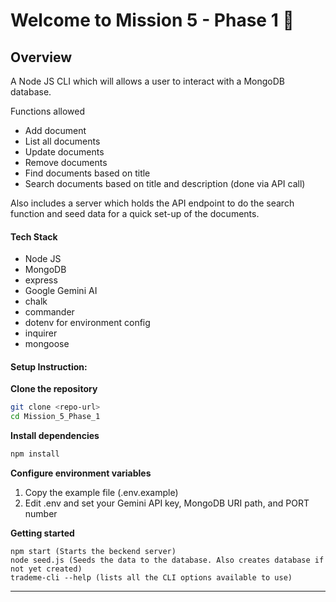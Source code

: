 # Welcome to **Mission 5 - Phase 1** 🚀

## Overview

A Node JS CLI which will allows a user to interact with a MongoDB database.

Functions allowed
- Add document
- List all documents
- Update documents
- Remove documents
- Find documents based on title
- Search documents based on title and description (done via API call)

Also includes a server which holds the API endpoint to do the search function and seed data for a quick set-up of the documents.

#### Tech Stack

- Node JS
- MongoDB
- express
- Google Gemini AI
- chalk
- commander
- dotenv for environment config
- inquirer
- mongoose

#### Setup Instruction:

**Clone the repository**

```bash
git clone <repo-url>
cd Mission_5_Phase_1
```

**Install dependencies**

```bash
npm install
```

**Configure environment variables**

1. Copy the example file (.env.example)
2. Edit .env and set your Gemini API key, MongoDB URI path, and PORT number

**Getting started**

```
npm start (Starts the beckend server)
node seed.js (Seeds the data to the database. Also creates database if not yet created)
trademe-cli --help (lists all the CLI options available to use)
```

---